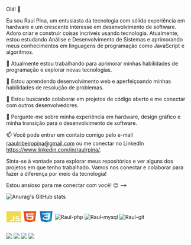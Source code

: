 Olá! 👋

Eu sou Raul Pina, um entusiasta da tecnologia com sólida experiência em hardware e um crescente interesse em desenvolvimento de software. Adoro criar e construir coisas incríveis usando tecnologia. Atualmente, estou estudando Análise e Desenvolvimento de Sistemas e aprimorando meus conhecimentos em linguagens de programação como JavaScript e algoritmos.

🔭 Atualmente estou trabalhando para aprimorar minhas habilidades de programação e explorar novas tecnologias.

🌱 Estou aprendendo desenvolvimento web e aperfeiçoando minhas habilidades de resolução de problemas.

👯 Estou buscando colaborar em projetos de código aberto e me conectar com outros desenvolvedores.

💬 Pergunte-me sobre minha experiência em hardware, design gráfico e minha transição para o desenvolvimento de software.

📫 Você pode entrar em contato comigo pelo e-mail raaulribeiropina@gmail.com ou me conectar no LinkedIn https://www.linkedin.com/in/raulrpina/.

Sinta-se à vontade para explorar meus repositórios e ver alguns dos projetos em que tenho trabalhado. Vamos nos conectar e colaborar para fazer a diferença por meio da tecnologia!

<!-- Você pode saber mais sobre mim e meus projetos no meu site/portfolio: [URL do seu site/portfolio] -->
Estou ansioso para me conectar com você! 😊
-->

![Anurag's GitHub stats](https://github-readme-stats.vercel.app/api?username=raulrpina&show_icons=true&theme=radical)

<div style="display: inline_block"><br>
  <img align="center" alt="Raul-Js" height="30" width="40" src="https://raw.githubusercontent.com/devicons/devicon/master/icons/javascript/javascript-plain.svg">
  <img align="center" alt="Raul-HTML" height="30" width="40" src="https://raw.githubusercontent.com/devicons/devicon/master/icons/html5/html5-original.svg">
  <img align="center" alt="Raul-CSS" height="30" width="40" src="https://raw.githubusercontent.com/devicons/devicon/master/icons/css3/css3-original.svg">
  <img align="center" alt="Raul-php" src="https://img.shields.io/badge/PHP-777BB4?style=for-the-badge&logo=php&logoColor=white">
  <img align="center" alt="Raul-mysql"  src="https://img.shields.io/badge/MySQL-00000F?style=for-the-badge&logo=mysql&logoColor=white">
  <img align="center" alt="Raul-git"  src="https://img.shields.io/badge/GitHub-100000?style=for-the-badge&logo=github&logoColor=white">
  
 </div>
  
  ##
 
<div> 

  <a href="https://www.instagram.com/raulrpina/" target="_blank"><img src="https://img.shields.io/badge/-Instagram-%23E4405F?style=for-the-badge&logo=instagram&logoColor=white" target="_blank"></a>
   <a href = "raaulribeiropina@gmail.com"><img src="https://img.shields.io/badge/-Gmail-%23333?style=for-the-badge&logo=gmail&logoColor=white" target="_blank"></a>
  <a href="https://www.linkedin.com/in/raulrpina/" target="_blank"><img src="https://img.shields.io/badge/-LinkedIn-%230077B5?style=for-the-badge&logo=linkedin&logoColor=white" target="_blank"></a> 
  <a href="https://wa.me/5535999765118" target="_blank"><img src="https://img.shields.io/badge/WhatsApp-25D366?style=for-the-badge&logo=whatsapp&logoColor=white" target="_blank"></a> 
</div>
